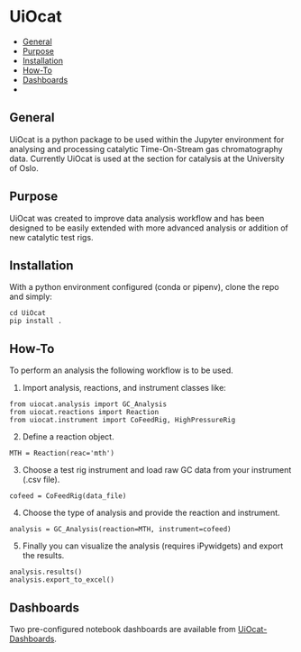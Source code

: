 # UiOcat

* [General](#general-info)
* [Purpose](#purpose)
* [Installation](#installation)
* [How-To](#how-to)
* [Dashboards](#dashboards)
* 
## General

UiOcat is a python package to be used within the Jupyter environment for 
analysing and processing catalytic Time-On-Stream gas chromatography data.
Currently UiOcat is used at the section for catalysis at
the University of Oslo.

## Purpose

UiOcat was created to improve data analysis workflow and has been designed
to be easily extended with more advanced analysis or addition of new catalytic
test rigs.

## Installation

With a python environment configured (conda or pipenv), clone the repo and simply:

```
cd UiOcat
pip install .
```

## How-To

To perform an analysis the following workflow is to be used.

1. Import analysis, reactions, and instrument classes like:
```
from uiocat.analysis import GC_Analysis
from uiocat.reactions import Reaction
from uiocat.instrument import CoFeedRig, HighPressureRig
```
2. Define a reaction object.
```
MTH = Reaction(reac='mth')
```
3. Choose a test rig instrument and load raw GC data from your instrument (.csv file).
```
cofeed = CoFeedRig(data_file)
```
4. Choose the type of analysis and provide the reaction and instrument.
```
analysis = GC_Analysis(reaction=MTH, instrument=cofeed)
```

5. Finally you can visualize the analysis (requires iPywidgets) and export the results.
```
analysis.results()
analysis.export_to_excel()
```
## Dashboards

Two pre-configured notebook dashboards are available from [UiOcat-Dashboards](https://github.com/NicHaaJun/UiOcat-Dashboards).



